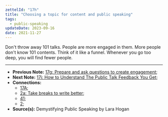 ```yaml
---
zettelId: "17h"
title: "Choosing a topic for content and public speaking"
tags:
  - public-speaking
updateDate: 2023-09-16
date: 2021-11-27
---
```


Don't throw away 101 talks. People are more engaged in them. More people don't know 101 contents. Think of it like a funnel. Whenever you go too deep, you will find fewer people.

---

- **Previous Note:** [17g: Prepare and ask questions to create engagement](/notes/17g/);
- **Next Note:** [17i: How to Understand The Public Talk Feedback You Get](/notes/17i/);
- **Connections:**
  - [17A](/notes/17a/);
  - [2a: Take breaks to write better](/notes/2a/);
  - [41](/notes/41/);
  - [2](/notes/2/);
- **Source(s):**  Demystifying Public Speaking by Lara Hogan
